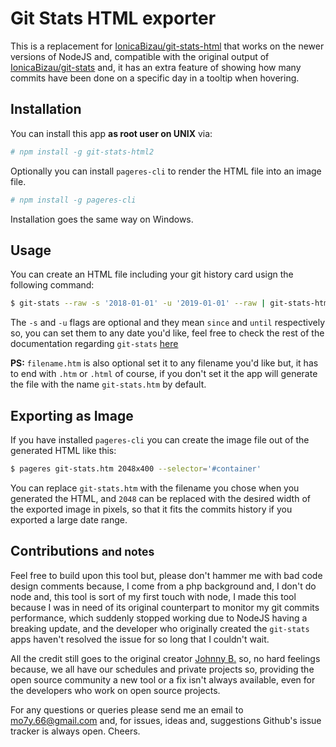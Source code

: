 # Git Stats HTML exporter

This is a replacement for [IonicaBizau/git-stats-html](https://github.com/IonicaBizau/git-stats-html) that works on the newer versions of NodeJS and, compatible with the original output of [IonicaBizau/git-stats](https://github.com/IonicaBizau/git-stats) and, it has an extra feature of showing how many commits have been done on a specific day in a tooltip when hovering.

## Installation

You can install this app **as root user on UNIX** via:
```bash
# npm install -g git-stats-html2
```

Optionally you can install `pageres-cli` to render the HTML file into an image file.
```bash
# npm install -g pageres-cli
```

Installation goes the same way on Windows.

## Usage

You can create an HTML file including your git history card usign the following command:
```bash
$ git-stats --raw -s '2018-01-01' -u '2019-01-01' --raw | git-stats-html filename.htm
```

The `-s` and `-u` flags are optional and they mean `since` and `until` respectively so, you can set them to any date you'd like, feel free to check the rest of the documentation regarding `git-stats` [here](https://github.com/IonicaBizau/git-stats)

**PS:** `filename.htm` is also optional set it to any filename you'd like but, it has to end with `.htm` or `.html` of course, if you don't set it the app will generate the file with the name `git-stats.htm` by default.

## Exporting as Image

If you have installed `pageres-cli` you can create the image file out of the generated HTML like this:
```bash
$ pageres git-stats.htm 2048x400 --selector='#container'
```

You can replace `git-stats.htm` with the filename you chose when you generated the HTML, and `2048` can be replaced with the desired width of the exported image in pixels, so that it fits the commits history if you exported a large date range.

## Contributions <small>and notes</small>

 Feel free to build upon this tool but, please don't hammer me with bad code design comments because, I come from a php background and, I don't do node and, this tool is sort of my first touch with node, I made this tool because I was in need of its original counterpart to monitor my git commits performance, which suddenly stopped working due to NodeJS having a breaking update, and the developer who originally created the `git-stats` apps haven't resolved the issue for so long that I couldn't wait.
 
 All the credit still goes to the original creator [Johnny B.](https://github.com/IonicaBizau) so, no hard feelings because, we all have our schedules and private projects so, providing the open source community a new tool or a fix isn't always available, even for the developers who work on open source projects.
 
 For any questions or queries please send me an email to [mo7y.66@gmail.com](mailto:mo7y.66@gmail.com) and, for issues, ideas and, suggestions Github's issue tracker is always open. Cheers.
